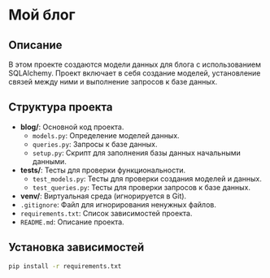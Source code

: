 # Мой блог

## Описание

В этом проекте создаются модели данных для блога с использованием SQLAlchemy. Проект включает в себя создание моделей, установление связей между ними и выполнение запросов к базе данных.

## Структура проекта

- **blog/**: Основной код проекта.
  - `models.py`: Определение моделей данных.
  - `queries.py`: Запросы к базе данных.
  - `setup.py`: Скрипт для заполнения базы данных начальными данными.
- **tests/**: Тесты для проверки функциональности.
  - `test_models.py`: Тесты для проверки создания моделей и данных.
  - `test_queries.py`: Тесты для проверки запросов к базе данных.
- **venv/**: Виртуальная среда (игнорируется в Git).
- `.gitignore`: Файл для игнорирования ненужных файлов.
- `requirements.txt`: Список зависимостей проекта.
- `README.md`: Описание проекта.

## Установка зависимостей

```bash
pip install -r requirements.txt
```